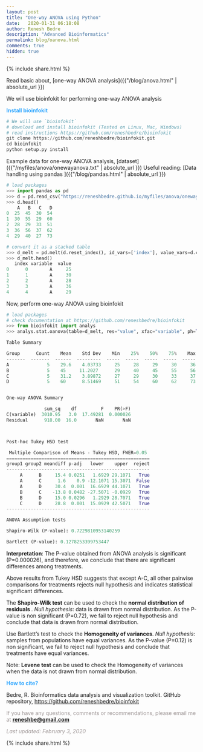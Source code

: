 ```yaml
---
layout: post
title: "One-way ANOVA using Python"
date:   2020-01-31 06:18:08
author: Renesh Bedre
description: "Advanced Bioinformatics"
permalink: blog/oanova.html
comments: true
hidden: true
---
```


<p>
{% include  share.html %}
</p>


Read basic about, [one-way ANOVA analysis]({{"/blog/anova.html" | absolute_url }})

We will use bioinfokit for performing one-way ANOVA analysis

**<span style="color:#33a8ff">Install bioinfokit</span>**
```python
# We will use `bioinfokit` 
# download and install bioinfokit (Tested on Linux, Mac, Windows) 
# read instructions https://github.com/reneshbedre/bioinfokit
git clone https://github.com/reneshbedre/bioinfokit.git
cd bioinfokit
python setup.py install
```   

Example data for one-way ANOVA analysis, [dataset]({{"/myfiles/anova/onewayanova.txt" | absolute_url }})
Useful reading: [Data handling using pandas ]({{"/blog/pandas.html" | absolute_url }})

```python
# load packages
>>> import pandas as pd
>>> d = pd.read_csv("https://reneshbedre.github.io/myfiles/anova/onewayanova.txt", sep="\t")
>>> d.head()
    A   B   C   D
0  25  45  30  54
1  30  55  29  60
2  28  29  33  51
3  36  56  37  62
4  29  40  27  73

# convert it as a stacked table 
>>> d_melt = pd.melt(d.reset_index(), id_vars=['index'], value_vars=d.columns)
>>> d_melt.head()
   index variable  value
0      0        A     25
1      1        A     30
2      2        A     28
3      3        A     36
4      4        A     29
```

Now, perform one-way ANOVA using bioinfokit

```python
# load packages
# check documentation at https://github.com/reneshbedre/bioinfokit
>>> from bioinfokit import analys
>>> analys.stat.oanova(table=d_melt, res="value", xfac="variable", ph=True)

Table Summary

Group      Count    Mean    Std Dev    Min    25%    50%    75%    Max
-------  -------  ------  ---------  -----  -----  -----  -----  -----
A              5    29.6    4.03733     25     28     29     30     36
B              5    45     11.2027      29     40     45     55     56
C              5    31.2    3.89872     27     29     30     33     37
D              5    60      8.51469     51     54     60     62     73


One-way ANOVA Summary

              sum_sq    df         F    PR(>F)
C(variable)  3010.95   3.0  17.49281  0.000026
Residual      918.00  16.0       NaN       NaN



Post-hoc Tukey HSD test

 Multiple Comparison of Means - Tukey HSD, FWER=0.05
=====================================================
group1 group2 meandiff p-adj   lower    upper  reject
-----------------------------------------------------
     A      B     15.4 0.0251   1.6929 29.1071   True
     A      C      1.6    0.9 -12.1071 15.3071  False
     A      D     30.4  0.001  16.6929 44.1071   True
     B      C    -13.8 0.0482 -27.5071 -0.0929   True
     B      D     15.0 0.0296   1.2929 28.7071   True
     C      D     28.8  0.001  15.0929 42.5071   True
-----------------------------------------------------

ANOVA Assumption tests

Shapiro-Wilk (P-value): 0.7229810953140259

Bartlett (P-value): 0.1278253399753447
```

<b>Interpretation</b>: The P-value obtained from ANOVA analysis is 
significant (P=0.000026), and therefore, we conclude that there are 
significant differences among treatments.

Above results from Tukey HSD suggests that except A-C, all other 
pairwise comparisons for treatments rejects null hypothesis and 
indicates statistical significant differences.

The <b>Shapiro-Wilk test</b> can be used to check the <b> normal 
distribution of residuals </b>. <i>Null hypothesis</i>: 
data is drawn from normal distribution.
As the P-value is non significant (P=0.72), we fail to reject null 
hypothesis and conclude that data is drawn from normal distribution.

Use Bartlett’s test to check the <b>Homogeneity of variances</b>.
 <i>Null hypothesis</i>: samples from populations 
have equal variances.
As the P-value (P=0.12) is non significant, we fail to reject null 
hypothesis and conclude that treatments have equal variances.

Note: <b>Levene test</b> can be used to check the Homogeneity of variances
when the data is not drawn from normal distribution.

**<span style="color:#33a8ff">How to cite?</span>**

<!--
Bedre, R. “ANOVA using Python” Renesh Bedre (blog), October 22, 2018, 
https://reneshbedre.github.io/blog/anova.html.
-->
Bedre, R. Bioinformatics data analysis and visualization toolkit. 
GitHub repository, <a href="https://github.com/reneshbedre/bioinfokit">https://github.com/reneshbedre/bioinfokit</a>


<span style="color:#9e9696">If you have any questions, comments or recommendations, please email me at 
<b>reneshbe@gmail.com</b></span>
    
<span style="color:#9e9696"><i> Last updated: February 3, 2020</i> </span>

<p>
{% include  share.html %}
</p>
